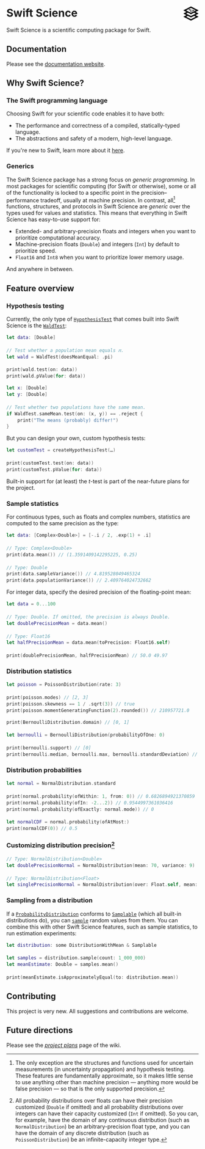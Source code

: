 # Swift Science <img src="Resources/swift-science-icon.svg" width="40" style="float: right">
Swift Science is a scientific computing package for Swift.

## Documentation
Please see the [documentation website](https://lucca-mito.github.io/swift-science/documentation/science).

## Why Swift Science?
### The Swift programming language
Choosing Swift for your scientific code enables it to have both:
- The performance and correctness of a compiled, statically-typed language.
- The abstractions and safety of a modern, high-level language.

If you're new to Swift, learn more about it [here](https://www.swift.org/about). 

### Generics
The Swift Science package has a strong focus on *generic programming*. In most packages for 
scientific computing (for Swift or otherwise), some or all of the functionality is locked to a 
specific point in the precision–performance tradeoff, usually at machine precision. In contrast, 
all[^1] functions, structures, and protocols in Swift Science are *generic* over the types used for 
values and statistics. This means that everything in Swift Science has easy-to-use support for:
- Extended- and arbitrary-precision floats and integers when you want to prioritize computational accuracy.
- Machine-precision floats (`Double`) and integers (`Int`) by default to prioritize speed.
- `Float16` and `Int8` when you want to prioritize lower memory usage.

And anywhere in between.

[^1]: The only exception are the structures and functions used for uncertain measurements (in 
uncertainty propagation) and hypothesis testing. These features are fundamentally approximate, so it 
makes little sense to use anything other than machine precision — anything more would be false 
precision — so that is the only supported precision.

## Feature overview
### Hypothesis testing
Currently, the only type of [`HypothesisTest`](https://lucca-mito.github.io/swift-science/documentation/science/hypothesistest) 
that comes built into Swift Science is the [`WaldTest`](https://lucca-mito.github.io/swift-science/documentation/science/waldtest):

```swift
let data: [Double]

// Test whether a population mean equals 𝜋.
let wald = WaldTest(doesMeanEqual: .pi)

print(wald.test(on: data))
print(wald.pValue(for: data))
```

```swift
let x: [Double]
let y: [Double]

// Test whether two populations have the same mean.
if WaldTest.sameMean.test(on: (x, y)) == .reject {
    print("The means (probably) differ!")
}
```

But you can design your own, custom hypothesis tests:
```swift
let customTest = createHypothesisTest(…)

print(customTest.test(on: data))
print(customTest.pValue(for: data))
```

Built-in support for (at least) the *t*-test is part of the near-future plans for the project.

### Sample statistics
For continuous types, such as floats and complex numbers, statistics are computed to the same 
precision as the type:
```swift
let data: [Complex<Double>] = [-.i / 2, .exp(1) + .i]

// Type: Complex<Double>
print(data.mean()) // (1.3591409142295225, 0.25)

// Type: Double
print(data.sampleVariance()) // 4.819528049465324
print(data.populationVariance()) // 2.409764024732662
```

For integer data, specify the desired precision of the floating-point mean:
```swift
let data = 0...100

// Type: Double. If omitted, the precision is always Double.
let doublePrecisionMean = data.mean()

// Type: Float16
let halfPrecisionMean = data.mean(toPrecision: Float16.self)

print(doublePrecisionMean, halfPrecisionMean) // 50.0 49.97
```

### Distribution statistics
```swift
let poisson = PoissonDistribution(rate: 3)

print(poisson.modes) // [2, 3]
print(poisson.skewness == 1 / .sqrt(3)) // true
print(poisson.momentGeneratingFunction(2).rounded()) // 210957721.0
```
```swift
print(BernoulliDistribution.domain) // [0, 1]

let bernoulli = BernoulliDistribution(probabilityOfOne: 0)

print(bernoulli.support) // [0]
print(bernoulli.median, bernoulli.max, bernoulli.standardDeviation) // 0 0 0.0
```

### Distribution probabilities
```swift
let normal = NormalDistribution.standard

print(normal.probability(ofWithin: 1, from: 0)) // 0.6826894921370859
print(normal.probability(ofIn: -2...2)) // 0.9544997361036416
print(normal.probability(ofExactly: normal.mode)) // 0

let normalCDF = normal.probability(ofAtMost:)
print(normalCDF(0)) // 0.5
```

### Customizing distribution precision[^2]
```swift
// Type: NormalDistribution<Double>
let doublePrecisionNormal = NormalDistribution(mean: 70, variance: 9)

// Type: NormalDistribution<Float>
let singlePrecisionNormal = NormalDistribution(over: Float.self, mean: 70, variance: 9)
```
[^2]: All probability distributions over floats can have their precision customized (`Double` if 
omitted) and all probability distributions over integers can have their capacity customized (`Int` 
if omitted). So you can, for example, have the domain of any continuous distribution (such as 
`NormalDistribution`) be an arbitrary-precision float type, and you can have the domain of any 
discrete distribution (such as `PoissonDistribution`) be an infinite-capacity integer type.

### Sampling from a distribution
If a [`ProbabilityDistribution`](https://lucca-mito.github.io/swift-science/documentation/science/probabilitydistribution) 
conforms to [`Samplable`](https://lucca-mito.github.io/swift-science/documentation/science/samplable) 
(which all built-in distributions do), you can [`sample`](https://lucca-mito.github.io/swift-science/documentation/science/samplable/sample(count:)) 
random values from them. You can combine this with other Swift Science features, such as sample 
statistics, to run estimation experiments:
```swift
let distribution: some DistributionWithMean & Samplable

let samples = distribution.sample(count: 1_000_000)
let meanEstimate: Double = samples.mean()

print(meanEstimate.isApproximatelyEqual(to: distribution.mean))
```

## Contributing
This project is very new. All suggestions and contributions are welcome.

## Future directions
Please see the [_project plans_](https://github.com/Lucca-mito/swift-science/wiki/Project-plans) 
page of the wiki.
